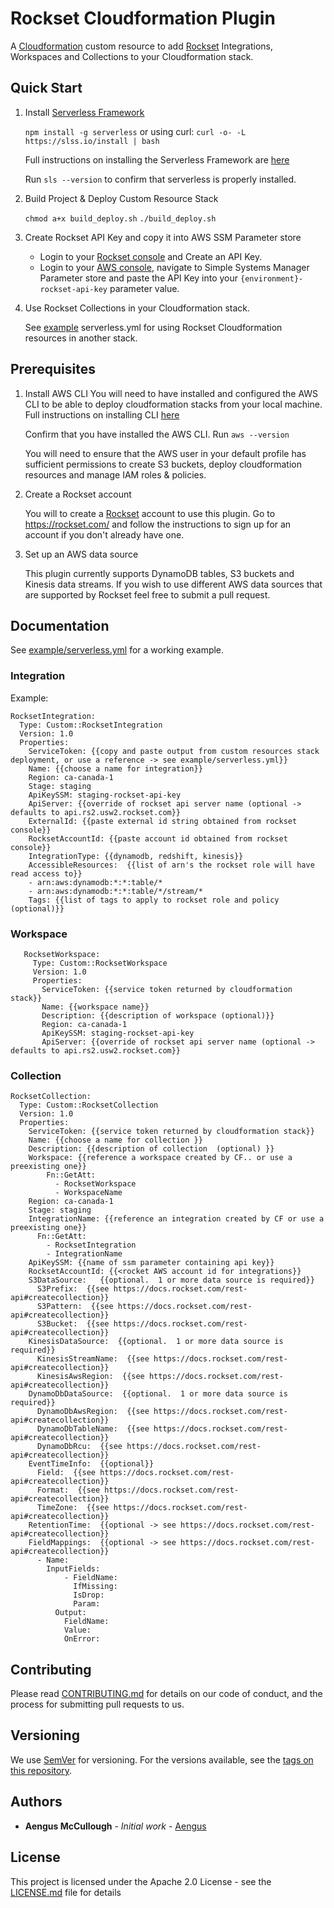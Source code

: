 # Rockset Cloudformation Plugin

A [Cloudformation](https://aws.amazon.com/cloudformation/) custom resource to add  [Rockset](https://rockset.com/) 
Integrations, Workspaces and Collections to your Cloudformation stack.

## Quick Start

1.  Install [Serverless Framework](https://serverless.com/framework/)

      `npm install -g serverless` or using curl: `curl -o- -L https://slss.io/install | bash` 
      
      Full instructions on installing the Serverless Framework are [here](https://serverless.com/framework/docs/getting-started/)
          
      Run `sls --version` to confirm that serverless is properly installed.

2.  Build Project & Deploy Custom Resource Stack

    `chmod a+x build_deploy.sh`
    `./build_deploy.sh`

3.  Create Rockset API Key and copy it into AWS SSM Parameter store
    
    - Login to your [Rockset console](https://console.rockset.com/) and Create an API Key.
    - Login to your [AWS console](https://console.aws.amazon.com/), navigate to Simple 
    Systems Manager Parameter store and paste the API Key into your `{environment}-rockset-api-key`
     parameter value.
     
4.  Use Rockset Collections in your Cloudformation stack.  

    See [example](example/serverless.yml) serverless.yml for using Rockset Cloudformation resources 
    in another stack.
    

## Prerequisites

1.  Install AWS CLI
    You will need to have installed and configured the AWS CLI to be able to deploy cloudformation stacks from your local machine.  
    Full instructions on installing CLI [here](https://docs.aws.amazon.com/cli/latest/userguide/cli-chap-install.html)
    
    Confirm that you have installed the AWS CLI.  Run `aws --version` 

    You will need to ensure that the AWS user in your default profile has sufficient permissions to create S3 buckets, deploy cloudformation resources and
    manage IAM roles & policies.

2.  Create a Rockset account

    You will to create a [Rockset](https://rockset.com/) account to use this plugin.  Go to https://rockset.com/  and follow the instructions to sign up for an 
    account if you don't already have one.

3.  Set up an AWS data source

    This plugin currently supports DynamoDB tables, S3 buckets and Kinesis data streams.  If you wish to use different AWS data sources that are supported by Rockset
    feel free to submit a pull request.     

 
## Documentation

See [example/serverless.yml](example/serverless.yml) for a working example.

### Integration

Example:
```
RocksetIntegration:
  Type: Custom::RocksetIntegration
  Version: 1.0
  Properties:
    ServiceToken: {{copy and paste output from custom resources stack deployment, or use a reference -> see example/serverless.yml}}
    Name: {{choose a name for integration}}
    Region: ca-canada-1
    Stage: staging
    ApiKeySSM: staging-rockset-api-key
    ApiServer: {{override of rockset api server name (optional -> defaults to api.rs2.usw2.rockset.com}}
    ExternalId: {{paste external id string obtained from rockset console}}
    RocksetAccountId: {{paste account id obtained from rockset console}}
    IntegrationType: {{dynamodb, redshift, kinesis}}
    AccessibleResources:  {{list of arn's the rockset role will have read access to}}
    - arn:aws:dynamodb:*:*:table/*
    - arn:aws:dynamodb:*:*:table/*/stream/*
    Tags: {{list of tags to apply to rockset role and policy (optional)}}
```

### Workspace
```
   RocksetWorkspace:
     Type: Custom::RocksetWorkspace
     Version: 1.0
     Properties:
       ServiceToken: {{service token returned by cloudformation stack}}
       Name: {{workspace name}}
       Description: {{description of workspace (optional)}}
       Region: ca-canada-1
       ApiKeySSM: staging-rockset-api-key
       ApiServer: {{override of rockset api server name (optional -> defaults to api.rs2.usw2.rockset.com}}
```

### Collection
```
RocksetCollection:
  Type: Custom::RocksetCollection
  Version: 1.0
  Properties:
    ServiceToken: {{service token returned by cloudformation stack}}
    Name: {{choose a name for collection }}
    Description: {{description of collection  (optional) }}
    Workspace: {{reference a workspace created by CF.. or use a preexisting one}}
        Fn::GetAtt:
          - RocksetWorkspace
          - WorkspaceName
    Region: ca-canada-1
    Stage: staging
    IntegrationName: {{reference an integration created by CF or use a preexisting one}}
      Fn::GetAtt:
        - RocksetIntegration
        - IntegrationName
    ApiKeySSM: {{name of ssm parameter containing api key}}
    RocksetAccountId: {{<rocket AWS account id for integrations}}
    S3DataSource:   {{optional.  1 or more data source is required}}
      S3Prefix:  {{see https://docs.rockset.com/rest-api#createcollection}}
      S3Pattern:  {{see https://docs.rockset.com/rest-api#createcollection}}
      S3Bucket:  {{see https://docs.rockset.com/rest-api#createcollection}}
    KinesisDataSource:  {{optional.  1 or more data source is required}}
      KinesisStreamName:  {{see https://docs.rockset.com/rest-api#createcollection}}
      KinesisAwsRegion:  {{see https://docs.rockset.com/rest-api#createcollection}}
    DynamoDbDataSource:  {{optional.  1 or more data source is required}}
      DynamoDbAwsRegion:  {{see https://docs.rockset.com/rest-api#createcollection}}
      DynamoDbTableName:  {{see https://docs.rockset.com/rest-api#createcollection}}
      DynamoDbRcu:  {{see https://docs.rockset.com/rest-api#createcollection}}
    EventTimeInfo:  {{optional}}
      Field:  {{see https://docs.rockset.com/rest-api#createcollection}}
      Format:  {{see https://docs.rockset.com/rest-api#createcollection}}
      TimeZone:  {{see https://docs.rockset.com/rest-api#createcollection}}
    RetentionTime:  {{optional -> see https://docs.rockset.com/rest-api#createcollection}}
    FieldMappings:  {{optional -> see https://docs.rockset.com/rest-api#createcollection}}
      - Name:
        InputFields:
            - FieldName:
              IfMissing:
              IsDrop:
              Param:
          Output:
            FieldName:
            Value:
            OnError:
```
## Contributing

Please read [CONTRIBUTING.md](CONTRIBUTING.md) for details on our code of conduct, and the process for submitting pull requests to us.

## Versioning

We use [SemVer](http://semver.org/) for versioning. For the versions available, see the [tags on this repository](https://github.com/your/project/tags). 

## Authors

* **Aengus McCullough** - *Initial work* - [Aengus](https://github.com/aengus1)

## License

This project is licensed under the Apache 2.0 License - see the [LICENSE.md](LICENSE.md) file for details
